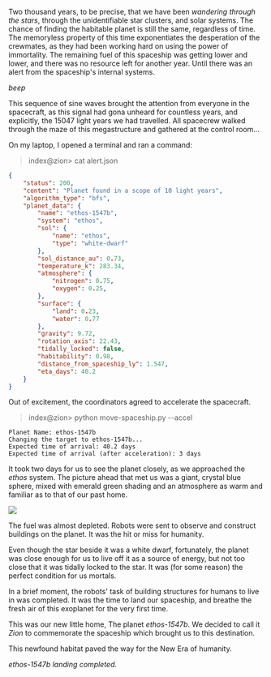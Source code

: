 Two thousand years, to be precise, that we have been *wandering through the stars*, through the unidentifiable star clusters, and solar systems. The chance of finding the habitable planet is still the same, regardless of time. The memoryless property of this time exponentiates the desperation of the crewmates, as they had been working hard on using the power of immortality. The remaining fuel of this spaceship was getting lower and lower, and there was no resource left for another year. Until there was an alert from the spaceship's internal systems.

*beep*

This sequence of sine waves brought the attention from everyone in the spacecraft, as this signal had gona unheard for countless years, and explicitly, the 15047 light years we had travelled. All spacecrew walked through the maze of this megastructure and gathered at the control room...

On my laptop, I opened a terminal and ran a command:

> index@zion\> cat alert.json

```json
{
    "status": 200,
    "content": "Planet found in a scope of 10 light years",
    "algorithm_type": "bfs",
    "planet_data": {
        "name": "ethos-1547b",
        "system": "ethos",
        "sol": {
            "name": "ethos",
            "type": "white-dwarf"
        },
        "sol_distance_au": 0.73,
        "temperature_k": 283.34,
        "atmosphere": {
            "nitrogen": 0.75,
            "oxygen": 0.25,
        },
        "surface": {
            "land": 0.23,
            "water": 0.77
        },
        "gravity": 9.72,
        "rotation_axis": 22.43,
        "tidally_locked": false,
        "habitability": 0.98,
        "distance_from_spaceship_ly": 1.547,
        "eta_days": 40.2
    }
}
```

Out of excitement, the coordinators agreed to accelerate the spacecraft.

> index@zion\> python move-spaceship.py --accel

```
Planet Name: ethos-1547b
Changing the target to ethos-1547b...
Expected time of arrival: 40.2 days
Expected time of arrival (after acceleration): 3 days
```

It took two days for us to see the planet closely, as we approached the *ethos* system. The picture ahead that met us was a giant, crystal blue sphere, mixed with emerald green shading and an atmosphere as warm and familiar as to that of our past home.

![](https://cdn.discordapp.com/attachments/512920101423415306/1057987315479351406/image.png)

The fuel was almost depleted. Robots were sent to observe and construct buildings on the planet. It was the hit or miss for humanity.

Even though the star beside it was a white dwarf, fortunately, the planet was close enough for us to live off it as a source of energy, but not too close that it was tidally locked to the star. It was (for some reason) the perfect condition for us mortals.

In a brief moment, the robots' task of building structures for humans to live in was completed. It was the time to land our spaceship, and breathe the fresh air of this exoplanet for the very first time.

This was our new little home, The planet *ethos-1547b*. We decided to call it *Zion* to commemorate the spaceship which brought us to this destination. 

This newfound habitat paved the way for the New Era of humanity.

*ethos-1547b landing completed.*
